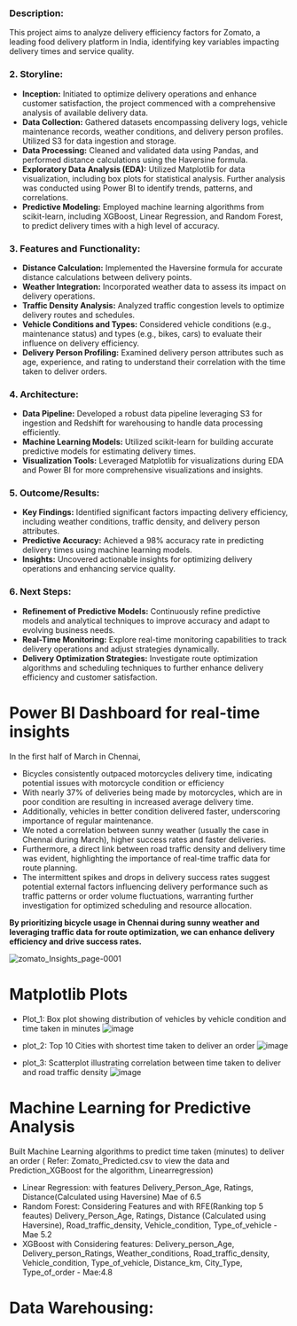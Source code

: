 ### Description: 
This project aims to analyze delivery efficiency factors for Zomato, a leading food delivery platform in India, identifying key variables impacting delivery times and service quality.

### 2. **Storyline:**
   - **Inception:** Initiated to optimize delivery operations and enhance customer satisfaction, the project commenced with a comprehensive analysis of available delivery data.
   - **Data Collection:** Gathered datasets encompassing delivery logs, vehicle maintenance records, weather conditions, and delivery person profiles. Utilized S3 for data ingestion and storage.
   - **Data Processing:** Cleaned and validated data using Pandas, and performed distance calculations using the Haversine formula.
   - **Exploratory Data Analysis (EDA):** Utilized Matplotlib for data visualization, including box plots for statistical analysis. Further analysis was conducted using Power BI to identify trends, patterns, and correlations.
   - **Predictive Modeling:** Employed machine learning algorithms from scikit-learn, including XGBoost, Linear Regression, and Random Forest, to predict delivery times with a high level of accuracy.

### 3. **Features and Functionality:**
   - **Distance Calculation:** Implemented the Haversine formula for accurate distance calculations between delivery points.
   - **Weather Integration:** Incorporated weather data to assess its impact on delivery operations.
   - **Traffic Density Analysis:** Analyzed traffic congestion levels to optimize delivery routes and schedules.
   - **Vehicle Conditions and Types:** Considered vehicle conditions (e.g., maintenance status) and types (e.g., bikes, cars) to evaluate their influence on delivery efficiency.
   - **Delivery Person Profiling:** Examined delivery person attributes such as age, experience, and rating to understand their correlation with the time taken to deliver orders.

### 4. **Architecture:**
   - **Data Pipeline:** Developed a robust data pipeline leveraging S3 for ingestion and Redshift for warehousing to handle data processing efficiently.
   - **Machine Learning Models:** Utilized scikit-learn for building accurate predictive models for estimating delivery times.
   - **Visualization Tools:** Leveraged Matplotlib for visualizations during EDA and Power BI for more comprehensive visualizations and insights.

### 5. **Outcome/Results:**
   - **Key Findings:** Identified significant factors impacting delivery efficiency, including weather conditions, traffic density, and delivery person attributes.
   - **Predictive Accuracy:** Achieved a 98% accuracy rate in predicting delivery times using machine learning models.
   - **Insights:** Uncovered actionable insights for optimizing delivery operations and enhancing service quality.

### 6. **Next Steps:**
   - **Refinement of Predictive Models:** Continuously refine predictive models and analytical techniques to improve accuracy and adapt to evolving business needs.
   - **Real-Time Monitoring:** Explore real-time monitoring capabilities to track delivery operations and adjust strategies dynamically.
   - **Delivery Optimization Strategies:** Investigate route optimization algorithms and scheduling techniques to further enhance delivery efficiency and customer satisfaction.





















# Power BI Dashboard for real-time insights
In the first half of March in Chennai, 
- Bicycles consistently outpaced motorcycles delivery time, indicating potential issues with motorcycle condition or efficiency
- With nearly 37% of deliveries being made by motorcycles, which are in poor condition are resulting in increased average delivery time.
- Additionally, vehicles in better condition delivered faster, underscoring importance of regular maintenance.
- We noted a correlation between sunny weather (usually the case in Chennai during March), higher success rates and faster deliveries.
- Furthermore, a direct link between road traffic density and delivery time was evident, highlighting the importance of real-time traffic data for route planning.
- The intermittent spikes and drops in delivery success rates suggest potential external factors influencing delivery performance such as traffic patterns or order volume fluctuations, warranting further investigation for optimized scheduling and resource allocation.

**By prioritizing bicycle usage in Chennai during sunny weather and leveraging traffic data for route optimization, we can enhance delivery efficiency and drive success rates.**

![zomato_Insights_page-0001](https://github.com/Ashvakg/Zomato-Delivery-Efficiency_Analyzing-and-Predicting-Factors/assets/83398283/46eea623-c5fb-4219-8c06-1021d681e441)


# Matplotlib Plots

- Plot_1: Box plot showing distribution of vehicles by vehicle condition and time taken in minutes
![image](https://github.com/Ashvakg/Zomato-Insights/assets/83398283/c0a151be-96ec-4be4-bb8b-3afea0a47032)

- plot_2: Top 10 Cities with shortest time taken to deliver an order
![image](https://github.com/Ashvakg/Zomato-Insights/assets/83398283/a665379a-5265-4372-8820-ac7eaf4748a0)

- plot_3: Scatterplot illustrating correlation between time taken to deliver and road traffic density
![image](https://github.com/Ashvakg/Zomato-Insights/assets/83398283/e0b77665-55d7-49b9-804e-43cecdc7042c)

# Machine Learning for Predictive Analysis
Built Machine Learning algorithms to predict time taken (minutes) to deliver an order 
( Refer: Zomato_Predicted.csv to view the data and Prediction_XGBoost for the algorithm, Linearregression)

- Linear Regression: with features Delivery_Person_Age, Ratings, Distance(Calculated using Haversine) Mae of 6.5
- Random Forest: Considering Features and with RFE(Ranking top 5 feautes)  Delivery_Person_Age, Ratings, Distance (Calculated using Haversine), Road_traffic_density, Vehicle_condition, Type_of_vehicle - Mae 5.2
- XGBoost with Considering features: Delivery_person_Age, Delivery_person_Ratings, Weather_conditions, Road_traffic_density, Vehicle_condition, Type_of_vehicle, Distance_km, City_Type, Type_of_order - Mae:4.8

# Data Warehousing:
